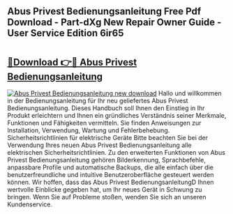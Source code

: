 ## Abus Privest Bedienungsanleitung Free Pdf Download - Part-dXg New Repair Owner Guide - User Service Edition 6ir65

# <h2><a href="http://df5rgj3.blite.top/?on=Abus+Privest+Bedienungsanleitung">🔗Download 👉🔴 Abus Privest Bedienungsanleitung</a></h2>

[![Abus Privest Bedienungsanleitung new download](https://i.imgur.com/lujVjoI.png)](http://df5rgj3.blite.top/?on=Abus+Privest+Bedienungsanleitung)
Hallo und willkommen in der Bedienungsanleitung für Ihr neu geliefertes Abus Privest Bedienungsanleitung. Dieses Handbuch soll Ihnen den Einstieg in Ihr Produkt erleichtern und Ihnen ein gründliches Verständnis seiner Merkmale, Funktionen und Fähigkeiten vermitteln. Sie finden Anweisungen zur Installation, Verwendung, Wartung und Fehlerbehebung. Sicherheitsrichtlinien für elektrische Geräte Bitte beachten Sie bei der Verwendung Ihres neuen Abus Privest Bedienungsanleitung alle elektrischen Sicherheitsrichtlinien. Zu den erweiterten Funktionen von Abus Privest Bedienungsanleitung gehören Bilderkennung, Sprachbefehle, anpassbare Profile und automatische Backups, die alle einfach über die benutzerfreundliche und intuitive Benutzeroberfläche gesteuert werden können. Wir hoffen, dass das Abus Privest BedienungsanleitungD Ihnen wertvolle Einblicke gegeben hat, um Ihr neues Gerät in Schwung zu bringen. Wenn Sie auf Probleme stoßen, wenden Sie sich an unseren Kundenservice.
